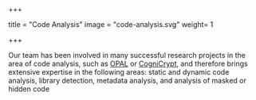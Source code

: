 +++

title = "Code Analysis"
image = "code-analysis.svg"
weight= 1

+++


Our team has been involved in many successful research projects in the area of code analysis, such as [OPAL](https://www.opal-project.de/) or [CogniCrypt](https://www.crossing.tu-darmstadt.de/research_crossing/cognicrypt/index.en.jsp), and therefore brings extensive expertise in the following areas: static and dynamic code analysis, library detection, metadata analysis, and analysis of masked or hidden code